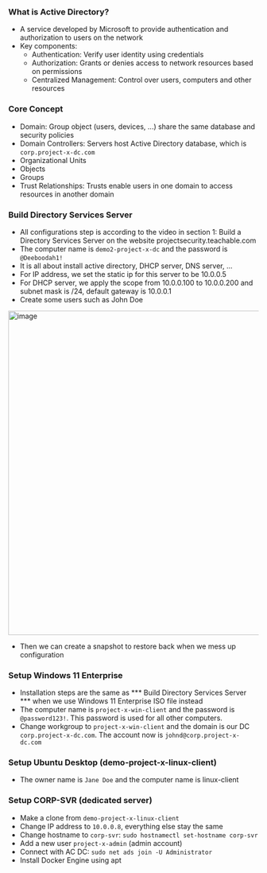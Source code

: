 ### What is Active Directory?
- A service developed by Microsoft to provide authentication and authorization to users on the network
- Key components:
  + Authentication: Verify user identity using credentials
  + Authorization: Grants or denies access to network resources based on permissions
  + Centralized Management: Control over users, computers and other resources
### Core Concept
- Domain: Group object (users, devices, ...) share the same database and security policies
- Domain Controllers: Servers host Active Directory database, which is ```corp.project-x-dc.com```
- Organizational Units
- Objects
- Groups
- Trust Relationships: Trusts enable users in one domain to access resources in another domain
### Build Directory Services Server
- All configurations step is according to the video in section 1: Build a Directory Services Server on the website projectsecurity.teachable.com
- The computer name is ```demo2-project-x-dc``` and the password is ```@Deeboodah1!```
- It is all about install active directory, DHCP server, DNS server, ...
- For IP address, we set the static ip for this server to be 10.0.0.5
- For DHCP server, we apply the scope from 10.0.0.100 to 10.0.0.200 and subnet mask is /24, default gateway is 10.0.0.1
- Create some users such as John Doe
<img width="937" height="652" alt="image" src="https://github.com/user-attachments/assets/b55dbea1-e629-4464-a823-871c490da960" />

-  Then we can create a snapshot to restore back when we mess up configuration

### Setup Windows 11 Enterprise
- Installation steps are the same as *** Build Directory Services Server *** when we use Windows 11 Enterprise ISO file instead
- The computer name is ```project-x-win-client``` and the password is ```@password123!```. This password is used for all other computers.
- Change workgroup to ```project-x-win-client``` and the domain is our DC ```corp.project-x-dc.com```. The account now is ```johnd@corp.project-x-dc.com```
### Setup Ubuntu Desktop (demo-project-x-linux-client)
- The owner name is ``` Jane Doe ``` and the computer name is linux-client
### Setup CORP-SVR (dedicated server)
- Make a clone from ```demo-project-x-linux-client```
- Change IP address to ```10.0.0.8```, everything else stay the same
- Change hostname to ```corp-svr```: ```sudo hostnamectl set-hostname corp-svr```
- Add a new user ```project-x-admin``` (admin account)
- Connect with AC DC: ``` sudo net ads join -U Administrator ```
- Install Docker Engine using apt 
